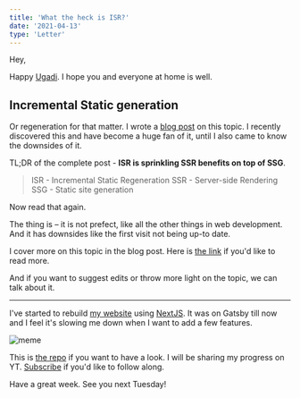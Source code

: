 ```yaml
---
title: 'What the heck is ISR?'
date: '2021-04-13'
type: 'Letter'
---
```


Hey,

Happy [Ugadi](https://en.wikipedia.org/wiki/Ugadi). I hope you and everyone at home is well.

## Incremental Static generation

Or regeneration for that matter. I wrote a [blog post](https://aravindballa.com/writings/incremental-static-generation) on this topic. I recently discovered this and have become a huge fan of it, until I also came to know the downsides of it.

TL;DR of the complete post - **ISR is sprinkling SSR benefits on top of SSG**.

> ISR - Incremental Static Regeneration
> SSR - Server-side Rendering
> SSG - Static site generation

Now read that again.

The thing is – it is not prefect, like all the other things in web development. And it has downsides like the first visit not being up-to date.

I cover more on this topic in the blog post. Here is [the link](https://aravindballa.com/writings/incremental-static-generation) if you'd like to read more.

And if you want to suggest edits or throw more light on the topic, we can talk about it.

---

I've started to rebuild [my website](https://aravindballa.com/) using [NextJS](https://nextjs.org/). It was on Gatsby till now and I feel it's slowing me down when I want to add a few features.

![meme](https://res.cloudinary.com/djeivq7td/image/upload/v1618283251/next-gatsby-meme.jpg)

This is [the repo](https://github.com/aravindballa/website) if you want to have a look. I will be sharing my progress on YT. [Subscribe](https://www.youtube.com/channel/UC2y7GYWCZtXApu6iQmlmFnw) if you'd like to follow along.

Have a great week. See you next Tuesday!
